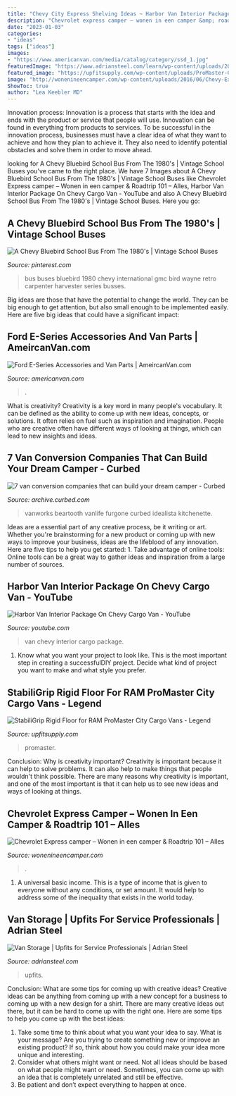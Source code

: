 ```yaml
---
title: "Chevy City Express Shelving Ideas ~ Harbor Van Interior Package On Chevy Cargo Van"
description: "Chevrolet express camper – wonen in een camper &amp; roadtrip 101 – alles"
date: "2023-01-03"
categories:
- "ideas"
tags: ["ideas"]
images:
- "https://www.americanvan.com/media/catalog/category/ssd_1.jpg"
featuredImage: "https://www.adriansteel.com/learn/wp-content/uploads/2017/07/image4.png"
featured_image: "https://upfitsupply.com/wp-content/uploads/ProMaster-City-1-min-scaled.jpg"
image: "http://wonenineencamper.com/wp-content/uploads/2016/06/Chevy-Express-campervan-met-meer-dan-200k-miles-15K-euro-2003.jpg"
ShowToc: true
author: "Lea Keebler MD"
---
```



Innovation process:
Innovation is a process that starts with the idea and ends with the product or service that people will use. Innovation can be found in everything from products to services. To be successful in the innovation process, businesses must have a clear idea of what they want to achieve and how they plan to achieve it. They also need to identify potential obstacles and solve them in order to move ahead.

	

		
looking for A Chevy Bluebird School Bus From The 1980&#039;s | Vintage School Buses you've came to the right place. We have 7 Images about A Chevy Bluebird School Bus From The 1980&#039;s | Vintage School Buses like Chevrolet Express camper – Wonen in een camper &amp; Roadtrip 101 – Alles, Harbor Van Interior Package On Chevy Cargo Van - YouTube and also A Chevy Bluebird School Bus From The 1980&#039;s | Vintage School Buses. Here you go:
		
    
## A Chevy Bluebird School Bus From The 1980&#039;s | Vintage School Buses

<img loading=lazy src="https://i.pinimg.com/736x/90/10/90/90109092fb6bdffd9bef3b2467d1a170--vintage-school-school-buses.jpg?b=t" onerror="this.onerror=null;this.src='https://tse1.mm.bing.net/th?id=OIP.uME7Nv0FK_UtsFbPLcahtwHaFF&amp;pid=15.1';" alt="A Chevy Bluebird School Bus From The 1980&#039;s | Vintage School Buses">

_Source: pinterest.com_

>bus buses bluebird 1980 chevy international gmc bird wayne retro carpenter harvester series busses. 

	

Big ideas are those that have the potential to change the world. They can be big enough to get attention, but also small enough to be implemented easily. Here are five big ideas that could have a significant impact: 

    
## Ford E-Series Accessories And Van Parts | AmeircanVan.com

<img loading=lazy src="https://www.americanvan.com/media/catalog/category/ssd_1.jpg" onerror="this.onerror=null;this.src='https://tse1.mm.bing.net/th?id=OIP.viDJ820mNV2Ol92ihzwNKAHaF1&amp;pid=15.1';" alt="Ford E-Series Accessories and Van Parts | AmeircanVan.com">

_Source: americanvan.com_

>. 

	

What is creativity?
Creativity is a key word in many people's vocabulary. It can be defined as the ability to come up with new ideas, concepts, or solutions. It often relies on fuel such as inspiration and imagination. People who are creative often have different ways of looking at things, which can lead to new insights and ideas.

    
## 7 Van Conversion Companies That Can Build Your Dream Camper - Curbed

<img loading=lazy src="https://cdn.vox-cdn.com/thumbor/_jlRhDmEVSWMogXENKoos2Zr40c=/0x0:3000x2000/1200x0/filters:focal(0x0:3000x2000):no_upscale()/cdn.vox-cdn.com/uploads/chorus_asset/file/13146369/BackViewWidePS.jpg" onerror="this.onerror=null;this.src='https://tse4.mm.bing.net/th?id=OIP.C8drCKYAXM8CeQmakhsIqQHaE8&amp;pid=15.1';" alt="7 van conversion companies that can build your dream camper - Curbed">

_Source: archive.curbed.com_

>vanworks beartooth vanlife furgone curbed idealista kitchenette. 

	

Ideas are a essential part of any creative process, be it writing or art. Whether you're brainstorming for a new product or coming up with new ways to improve your business, ideas are the lifeblood of any innovation. Here are five tips to help you get started: 1. Take advantage of online tools: Online tools can be a great way to gather ideas and inspiration from a large number of sources.

    
## Harbor Van Interior Package On Chevy Cargo Van - YouTube

<img loading=lazy src="https://i.ytimg.com/vi/3ECMOzka-Z4/maxresdefault.jpg" onerror="this.onerror=null;this.src='https://tse4.mm.bing.net/th?id=OIP.JYyMnF8QJGxeFeQEFIcf6gHaEK&amp;pid=15.1';" alt="Harbor Van Interior Package On Chevy Cargo Van - YouTube">

_Source: youtube.com_

>van chevy interior cargo package. 

	

1. Know what you want your project to look like. This is the most important step in creating a successfulDIY project. Decide what kind of project you want to make and what style you prefer.

    
## StabiliGrip Rigid Floor For RAM ProMaster City Cargo Vans - Legend

<img loading=lazy src="https://upfitsupply.com/wp-content/uploads/ProMaster-City-1-min-scaled.jpg" onerror="this.onerror=null;this.src='https://tse3.mm.bing.net/th?id=OIP.BhYm3V_TgfwGuHhdyehLkQHaE8&amp;pid=15.1';" alt="StabiliGrip Rigid Floor for RAM ProMaster City Cargo Vans - Legend">

_Source: upfitsupply.com_

>promaster. 

	

Conclusion: Why is creativity important?
Creativity is important because it can help to solve problems. It can also help to make things that people wouldn't think possible. There are many reasons why creativity is important, and one of the most important is that it can help us to see new ideas and ways of looking at things.

    
## Chevrolet Express Camper – Wonen In Een Camper &amp; Roadtrip 101 – Alles

<img loading=lazy src="http://wonenineencamper.com/wp-content/uploads/2016/06/Chevy-Express-campervan-met-meer-dan-200k-miles-15K-euro-2003.jpg" onerror="this.onerror=null;this.src='https://tse4.mm.bing.net/th?id=OIP.uNaJNmdqYJQpJ_MVmqgE1wHaE8&amp;pid=15.1';" alt="Chevrolet Express camper – Wonen in een camper &amp; Roadtrip 101 – Alles">

_Source: wonenineencamper.com_

>. 

	

1. A universal basic income. This is a type of income that is given to everyone without any conditions, or set amount. It would help to address some of the inequality that exists in the world today.

    
## Van Storage | Upfits For Service Professionals | Adrian Steel

<img loading=lazy src="https://www.adriansteel.com/learn/wp-content/uploads/2017/07/image4.png" onerror="this.onerror=null;this.src='https://tse4.mm.bing.net/th?id=OIP.wopV_7PzRj2TXyoAWQz1UQHaIU&amp;pid=15.1';" alt="Van Storage | Upfits for Service Professionals | Adrian Steel">

_Source: adriansteel.com_

>upfits. 

	

Conclusion: What are some tips for coming up with creative ideas?
Creative ideas can be anything from coming up with a new concept for a business to coming up with a new design for a shirt. There are many creative ideas out there, but it can be hard to come up with the right one. Here are some tips to help you come up with the best ideas: 
1) Take some time to think about what you want your idea to say. What is your message? Are you trying to create something new or improve an existing product? If so, think about how you could make your idea more unique and interesting. 
2) Consider what others might want or need. Not all ideas should be based on what people might want or need. Sometimes, you can come up with an idea that is completely unrelated and still be effective. 
3) Be patient and don’t expect everything to happen at once.


